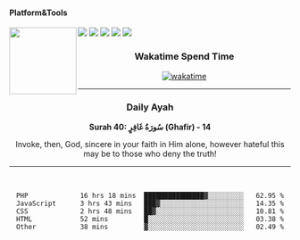 #### Platform&Tools

[![](https://img.shields.io/badge/-NPM-cb3837?style=flat-square&logo=npm&logoColor=white)](https://npmjs.com/)
[![](https://img.shields.io/badge/PHP-777BB4?style=flat-square&logo=php&logoColor=white)](https://nodejs.org/)
[![](https://img.shields.io/badge/Julia-9558B2?style=flat-square&logo=julia&logoColor=white)](https://nodejs.org/)
<img src="https://avatars.githubusercontent.com/u/31664438?v=4" width="120" align="left">
[![](https://img.shields.io/badge/-Node.js-43853d?style=flat-square&logo=node.js&logoColor=ffffff)](https://nodejs.org/)
[![](https://img.shields.io/badge/Visual_Studio_Code-0078D4?style=flat-square&logo=visual%20studio%20code&logoColor=white)](https://nodejs.org/)

<center>
  
### Wakatime Spend Time 
  
[![wakatime](https://wakatime.com/badge/user/87646243-158a-4241-a3cb-668e1fa2dbb8.svg)](https://wakatime.com/@87646243-158a-4241-a3cb-668e1fa2dbb8)
               

_______ 
### Daily Ayah

<!--START_SECTION:quran-->

**Surah 40: سُورَةُ غَافِرٍ (Ghafir) - 14**

Invoke, then, God, sincere in your faith in Him alone, however hateful this may be to those who deny the truth!
 <!--END_SECTION:quran-->

  
                       
                                             
_______

&nbsp;&nbsp;     &nbsp;&nbsp;    &nbsp;&nbsp;   &nbsp;&nbsp;
 
<!--START_SECTION:waka-->

```text
PHP             16 hrs 18 mins  ███████████████▓░░░░░░░░░   62.95 %
JavaScript      3 hrs 43 mins   ███▓░░░░░░░░░░░░░░░░░░░░░   14.35 %
CSS             2 hrs 48 mins   ██▓░░░░░░░░░░░░░░░░░░░░░░   10.81 %
HTML            52 mins         █░░░░░░░░░░░░░░░░░░░░░░░░   03.38 %
Other           38 mins         ▓░░░░░░░░░░░░░░░░░░░░░░░░   02.49 %
```

<!--END_SECTION:waka-->

